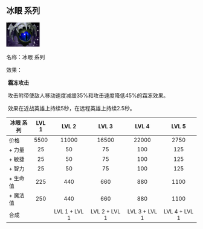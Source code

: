 ## 冰眼 系列



![](src/icon/mjz_skadi.png)

名称：冰眼 系列

效果：

​	**霜冻攻击**

​		攻击附带使敌人移动速度减缓35%和攻击速度降低45%的霜冻效果。

​		效果在近战英雄上持续5秒，在远程英雄上持续2.5秒。  



| 冰眼 系列 | LVL 1 |     LVL 2     |     LVL 3     |     LVL 4     |     LVL 5     |
| --------- | :---: | :-----------: | :-----------: | :-----------: | :-----------: |
| 价格      | 5500  |     11000     |     16500     |     22000     |     2750      |
| + 力量    |  25   |      50       |      75       |      100      |      125      |
| + 敏捷    |  25   |      50       |      75       |      100      |      125      |
| + 智力    |  25   |      50       |      75       |      100      |      125      |
| + 生命值  |  225  |      440      |      660      |      880      |     1100      |
| + 魔法值  |  250  |      440      |      660      |      880      |     1100      |
| 合成      |       | LVL 1 + LVL 1 | LVL 2 + LVL 1 | LVL 3 + LVL 1 | LVL 4 + LVL 1 |





